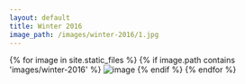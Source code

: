 ```yaml
---
layout: default
title: Winter 2016
image_path: /images/winter-2016/1.jpg
---
```


{% for image in site.static_files %}
    {% if image.path contains 'images/winter-2016' %}
        <img src="{{ site.baseurl }}{{ image.path }}" alt="image" />
    {% endif %}
{% endfor %}
